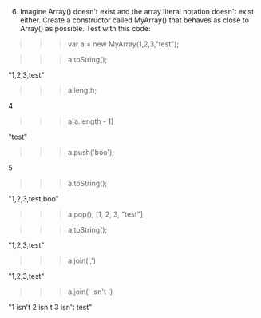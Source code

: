 6. Imagine Array() doesn't exist and the array literal notation doesn't exist either. Create a constructor called MyArray() that behaves as close to Array() as possible. Test with this code:

> > > var a = new MyArray(1,2,3,"test"); 

> > > a.toString();

"1,2,3,test"

> > > a.length;

4

> > > a[a.length - 1]

"test"

> > > a.push('boo');

5

> > > a.toString();

"1,2,3,test,boo"

> > > a.pop();
[1, 2, 3, "test"]

> > > a.toString();

"1,2,3,test"

> > > a.join(',')

"1,2,3,test"

> > > a.join(' isn\'t ')

"1 isn't 2 isn't 3 isn't test"
